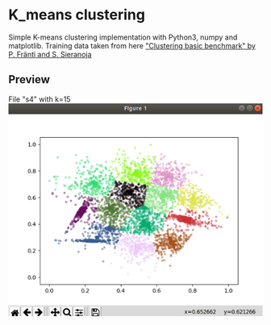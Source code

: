 # K_means clustering

Simple K-means clustering implementation with Python3, numpy and matplotlib.
Training data taken from here ["Clustering basic benchmark" by P. Fränti and S. Sieranoja](http://cs.joensuu.fi/sipu/datasets/)

## Preview

File "s4" with k=15
![Photo 1](https://raw.githubusercontent.com/UrjalaCoder/K_clustering/master/docs/preview1.png)
